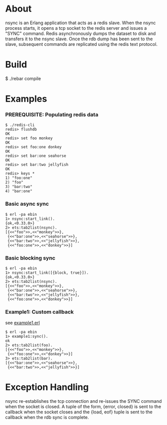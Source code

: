 # About

nsync is an Erlang application that acts as a redis slave. When the nsync process starts, it opens a tcp socket to the redis server and issues a "SYNC" command.  Redis asynchronously dumps the dataset to disk and transfers it to the nsync slave.  Once the rdb dump has been sent to the slave, subsequent commands are replicated using the redis text protocol. 

# Build

   $ ./rebar compile
 
# Examples

### PREREQUISITE: Populating redis data

    $ ./redis-cli
    redis> flushdb
    OK
    redis> set foo monkey
    OK
    redis> set foo:one donkey
    OK
    redis> set bar:one seahorse
    OK
    redis> set bar:two jellyfish
    OK
    redis> keys *
    1) "foo:one"
    2) "foo"
    3) "bar:two"
    4) "bar:one"

### Basic async sync

    $ erl -pa ebin
    1> nsync:start_link().
    {ok,<0.33.0>}
    2> ets:tab2list(nsync).
    [{<<"foo">>,<<"monkey">>},
     {<<"bar:one">>,<<"seahorse">>},
     {<<"bar:two">>,<<"jellyfish">>},
     {<<"foo:one">>,<<"donkey">>}]

### Basic blocking sync

    $ erl -pa ebin
    1> nsync:start_link([{block, true}]).
    {ok,<0.33.0>}
    2> ets:tab2list(nsync).
    [{<<"foo">>,<<"monkey">>},
     {<<"bar:one">>,<<"seahorse">>},
     {<<"bar:two">>,<<"jellyfish">>},
     {<<"foo:one">>,<<"donkey">>}]
    
### Example1: Custom callback

see [example1.erl](https://github.com/JacobVorreuter/nsync/blob/master/src/examples/example1.erl)

    $ erl -pa ebin
    1> example1:sync().
    ok
    2> ets:tab2list(foo).
    [{<<"foo">>,<<"monkey">>},
     {<<"foo:one">>,<<"donkey">>}]
    3> ets:tab2list(bar).
    [{<<"bar:one">>,<<"seahorse">>},
     {<<"bar:two">>,<<"jellyfish">>}]

# Exception Handling

nsync re-establishes the tcp connection and re-issues the SYNC command when the socket is closed. A tuple of the form, {error, closed} is sent to the callback when the socket closes and the {load, eof} tuple is sent to the callback when the rdb sync is complete.
